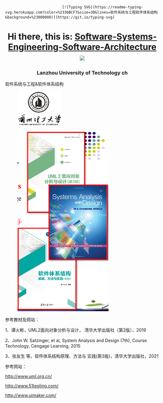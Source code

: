                               [![Typing SVG](https://readme-typing-svg.herokuapp.com?color=%2336BCF7&size=30&lines=软件系统与工程软件体系结构&background=%23000000)](https://git.io/typing-svg)

<h1 align="center">Hi there, this is: <a href="https://en.wikipedia.org/wiki/Software_architecture#:~:text=The%20architecture%20of%20a%20software,the%20teams%20and%20people%20involved." target="_blank">Software-Systems-Engineering-Software-Architecture</a> 
<img src="https://github.com/blackcater/blackcater/raw/main/images/Hi.gif" height="32"/></h1>
<h3 align="center">Lanzhou University of Technology ch</h3>

软件系统与工程&软件体系结构

<figure><img src=".gitbook/assets/image (2).png" alt=""><figcaption></figcaption></figure>

<figure><img src=".gitbook/assets/image (3).png" alt=""><figcaption></figcaption></figure>

参考教材及网站：

1、谭火彬，UML2面向对象分析与设计， 清华大学出版社（第2版），2019

2、John W. Satzinger, et al, System Analysis and Design (7th), Course Technology, Cengage Learning, 2015

3、张友生 等，软件体系结构原理、方法与 实践(第3版)，清华大学出版社，2021

参考网站：

http://www.uml.org.cn/

http://www.51testing.com/

http://www.uimaker.com/
